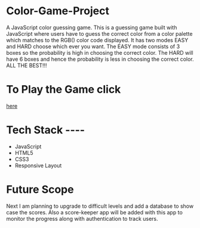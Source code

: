 # Color-Game-Project
A JavaScript color guessing game.
This is a guessing game built with JavaScript where users have to guess the correct color from a color palette which matches to the RGB() color code displayed. It has two modes EASY and HARD choose which ever you want. 
The EASY mode consists of 3 boxes so the probability is high in choosing the correct color.
The HARD will have 6 boxes and hence the probability is less in choosing the correct color.
ALL THE BEST!!!

# To Play the Game click 
[here](https://cranky-meninsky-8035ee.netlify.app)

# Tech Stack ---- 
* JavaScript 
* HTML5
* CSS3
* Responsive Layout

# Future Scope
Next I am planning  to upgrade to difficult levels and add a database to show case the scores. 
Also a score-keeper app will be added with this app to monitor the progress along with authentication to track users.
